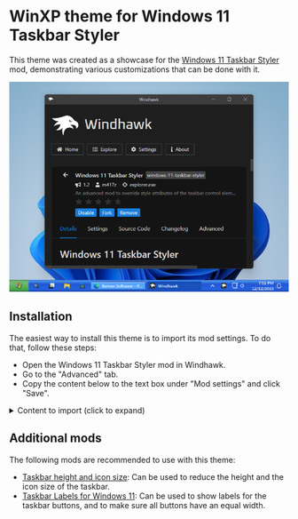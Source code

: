 # WinXP theme for Windows 11 Taskbar Styler

This theme was created as a showcase for the [Windows 11 Taskbar
Styler](https://windhawk.net/mods/windows-11-taskbar-styler) mod, demonstrating
various customizations that can be done with it.

![Screenshot](screenshot.png)

## Installation

The easiest way to install this theme is to import its mod settings. To do that,
follow these steps:

* Open the Windows 11 Taskbar Styler mod in Windhawk.
* Go to the "Advanced" tab.
* Copy the content below to the text box under "Mod settings" and click "Save".

<details>
<summary>Content to import (click to expand)</summary>

```json
{
  "controlStyles[0].target": "Rectangle#BackgroundStroke",
  "controlStyles[0].styles[0]": "Fill:=<LinearGradientBrush StartPoint=\"0.5,0\" EndPoint=\"0.5,1\"> <GradientStop Color=\"#3168d5\" Offset=\"0.0\" /> <GradientStop Color=\"#4993E6\" Offset=\"0.1\" /> <GradientStop Color=\"#2157D7\" Offset=\"0.35\" /> <GradientStop Color=\"#2663E0\" Offset=\"0.8\" /> <GradientStop Color=\"#1941A5\" Offset=\"1.0\" /></LinearGradientBrush>",
  "controlStyles[0].styles[1]": "VerticalAlignment=Stretch",
  "controlStyles[0].styles[2]": "Height=Auto",
  "controlStyles[1].target": "Taskbar.ExperienceToggleButton#LaunchListButton[AutomationProperties.AutomationId=StartButton]",
  "controlStyles[1].styles[0]": "CornerRadius=0",
  "controlStyles[2].target": "Taskbar.ExperienceToggleButton#LaunchListButton[AutomationProperties.AutomationId=StartButton] > Taskbar.TaskListButtonPanel",
  "controlStyles[2].styles[0]": "Padding=0",
  "controlStyles[2].styles[1]": "Background:=<LinearGradientBrush StartPoint=\"0.5,0\" EndPoint=\"0.5,1\"> <GradientStop Color=\"#388238\" Offset=\"0.0\" /> <GradientStop Color=\"#71B571\" Offset=\"0.1\" /> <GradientStop Color=\"#71B571\" Offset=\"0.35\" /> <GradientStop Color=\"#47AA47\" Offset=\"0.8\" /> <GradientStop Color=\"#307443\" Offset=\"1.0\" /></LinearGradientBrush>",
  "controlStyles[3].target": "Taskbar.ExperienceToggleButton#LaunchListButton[AutomationProperties.AutomationId=StartButton] > Taskbar.TaskListButtonPanel > Border#BackgroundElement",
  "controlStyles[3].styles[0]": "Background:=<ImageBrush Stretch=\"None\" ImageSource=\"https://i.imgur.com/BvXJlkj.png\" />",
  "controlStyles[4].target": "Taskbar.ExperienceToggleButton#LaunchListButton[AutomationProperties.AutomationId=StartButton] > Taskbar.TaskListButtonPanel > Microsoft.UI.Xaml.Controls.AnimatedVisualPlayer#Icon",
  "controlStyles[4].styles[0]": "Visibility=Collapsed",
  "controlStyles[5].target": "TextBlock#LabelControl",
  "controlStyles[5].styles[0]": "Foreground=White",
  "controlStyles[6].target": "Rectangle#RunningIndicator",
  "controlStyles[6].styles[0]": "Visibility=Collapsed",
  "controlStyles[7].target": "TextBlock#TimeInnerTextBlock",
  "controlStyles[7].styles[0]": "Foreground=White",
  "controlStyles[8].target": "TextBlock#DateInnerTextBlock",
  "controlStyles[8].styles[0]": "Foreground=White",
  "controlStyles[9].target": "SystemTray.TextIconContent > Grid > SystemTray.AdaptiveTextBlock#Base > TextBlock",
  "controlStyles[9].styles[0]": "Foreground=White",
  "controlStyles[10].target": "Taskbar.TaskListLabeledButtonPanel@RunningIndicatorStates > Border#BackgroundElement",
  "controlStyles[10].styles[0]": "Background@NoRunningIndicator=Transparent",
  "controlStyles[10].styles[1]": "Background@ActiveRunningIndicator:=<LinearGradientBrush StartPoint=\"0.5,0\" EndPoint=\"0.5,1\"> <GradientStop Color=\"#1B67D7\" Offset=\"0.0\" /> <GradientStop Color=\"#1542A8\" Offset=\"0.1\" /> <GradientStop Color=\"#1951BA\" Offset=\"0.15\" /> <GradientStop Color=\"#1951BA\" Offset=\"0.95\" /> <GradientStop Color=\"#1542A8\" Offset=\"1.0\" /></LinearGradientBrush>",
  "controlStyles[10].styles[2]": "Background:=<LinearGradientBrush StartPoint=\"0.5,0\" EndPoint=\"0.5,1\"> <GradientStop Color=\"#3358B5\" Offset=\"0.0\" /> <GradientStop Color=\"#8AC4FD\" Offset=\"0.1\" /> <GradientStop Color=\"#56A3FF\" Offset=\"0.2\" /> <GradientStop Color=\"#56A3FF\" Offset=\"0.85\" /> <GradientStop Color=\"#378DF6\" Offset=\"0.9\" /> <GradientStop Color=\"#163E95\" Offset=\"1.0\" /></LinearGradientBrush>",
  "controlStyles[10].styles[3]": "BorderThickness=1",
  "controlStyles[10].styles[4]": "BorderBrush@NoRunningIndicator=Transparent",
  "controlStyles[10].styles[5]": "BorderBrush@ActiveRunningIndicator=#1B67D7",
  "controlStyles[10].styles[6]": "BorderBrush=#3358B5"
}
```
</details>

## Additional mods

The following mods are recommended to use with this theme:

* [Taskbar height and icon size](https://windhawk.net/mods/taskbar-icon-size):
  Can be used to reduce the height and the icon size of the taskbar.
* [Taskbar Labels for Windows 11](https://windhawk.net/mods/taskbar-labels): Can
  be used to show labels for the taskbar buttons, and to make sure all buttons
  have an equal width.
